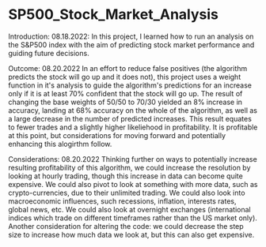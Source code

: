 # SP500_Stock_Market_Analysis

Introduction:
08.18.2022:    In this project, I learned how to run an analysis on the S&P500 index with the aim of predicting stock market performance and guiding future decisions.


Outcome:
08.20.2022    In an effort to reduce false positives (the algorithm predicts the stock will go up and it does not), this project uses a weight function in it's analysis to guide the algorithm's predictions for an increase only if it is at least 70% confident that the stock will go up. The result of changing the base weights of 50/50 to 70/30 yielded an 8% increase in accuracy, landing at 68% accuracy on the whole of the algorithm, as well as a large decrease in the number of predicted increases. This result equates to fewer trades and a slightly higher likeliehood in profitability. It is profitable at this point, but considerations for moving forward and potentially enhancing this alogirthm follow.


Considerations: 
08.20.2022    Thinking further on ways to potentially increase resulting profitability of this algorithm, we could increase the resolution by looking at hourly trading, though this increase in data can become quite expensive. We could also pivot to look at something with more data, such as crypto-currencies, due to their unlimited trading. We could also look into macroeconomic influences, such recessions, inflation, interests rates, global news, etc. We could also look at overnight exchanges (international indices which trade on different timeframes rather than the US market only).
    Another consideration for altering the code: we could decrease the step size to increase how much data we look at, but this can also get expensive. 
